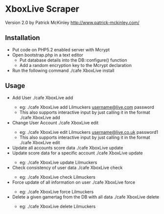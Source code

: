 XboxLive Scraper
================
Version  2.0 
by Patrick McKinley
http://www.patrick-mckinley.com/

Installation
-----
 * Put code on PHP5.2 enabled server with Mcrypt
 * Open bootstrap.php in a text editor
    * Put database details into the DB::configure() function
    * Add a random encryption key to the Mcrypt declaration
 * Run the following command
        ./cafe XboxLive install

Usage
-----
 * Add User
        ./cafe XboxLive add <gamertag> <passport> <password>
    * eg:
            ./cafe XboxLive add Lilmuckers username@live.com password
    * This also supports interactive input by just calling it in the format
            ./cafe XboxLive add <gamertag>
 * Change User Account
        ./cafe XboxLive edit <gamertag> <passport> <password>
    * eg:
            ./cafe XboxLive edit Lilmuckers username@live.co.uk password1
    * This also supports interactive input by just calling it in the format
            ./cafe XboxLive edit <gamertag>
 * Update all accounts score data
        ./cafe XboxLive update
 * Update score data for a specific account
        ./cafe XboxLive update <gamertag>
    * eg:
            ./cafe XboxLive update Lilmuckers
 * Check consistency of user data
        ./cafe XboxLive check <gamertag> 
    * eg:
            ./cafe XboxLive check Lilmuckers
 * Force update of all information on user
        ./cafe XboxLive force <gamertag>
    * eg:
            ./cafe XboxLive force Lilmuckers
 * Delete a given gamertag from the DB with all data
        ./cafe XboxLive delete <gamertag>
    * eg:
            ./cafe XboxLive delete Lilmuckers
